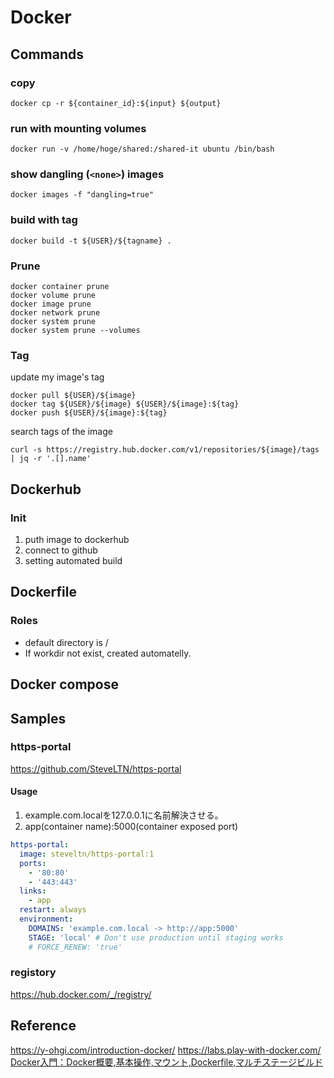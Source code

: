 # Docker

## Commands

### copy

```bash=
docker cp -r ${container_id}:${input} ${output}
```

### run with mounting volumes

```bash=
docker run -v /home/hoge/shared:/shared-it ubuntu /bin/bash
```

### show dangling (`<none>`) images

```bash=
docker images -f "dangling=true"
```

### build with tag

```bash=
docker build -t ${USER}/${tagname} .
```

### Prune

```bash=
docker container prune
docker volume prune
docker image prune
docker network prune
docker system prune
docker system prune --volumes
```

### Tag

update my image's tag

```bash=
docker pull ${USER}/${image}
docker tag ${USER}/${image} ${USER}/${image}:${tag}
docker push ${USER}/${image}:${tag}
```

search tags of the image

```bash=
curl -s https://registry.hub.docker.com/v1/repositories/${image}/tags | jq -r '.[].name'
```

## Dockerhub

### Init

1. puth image to dockerhub
2. connect to github
3. setting automated build

## Dockerfile

### Roles

- default directory is /
- If workdir not exist, created automatelly.

## Docker compose

## Samples
### https-portal

<https://github.com/SteveLTN/https-portal>

#### Usage

1. example.com.localを127.0.0.1に名前解決させる。
2. app(container name):5000(container exposed port)

```yaml
https-portal:
  image: steveltn/https-portal:1
  ports:
    - '80:80'
    - '443:443'
  links:
    - app
  restart: always
  environment:
    DOMAINS: 'example.com.local -> http://app:5000'
    STAGE: 'local' # Don't use production until staging works
    # FORCE_RENEW: 'true'
```

### registory

<https://hub.docker.com/_/registry/>

## Reference

<https://y-ohgi.com/introduction-docker/>
<https://labs.play-with-docker.com/>
[Docker入門：Docker概要,基本操作,マウント,Dockerfile,マルチステージビルド](https://qiita.com/shiro01/items/04ca672a93384b463701)
